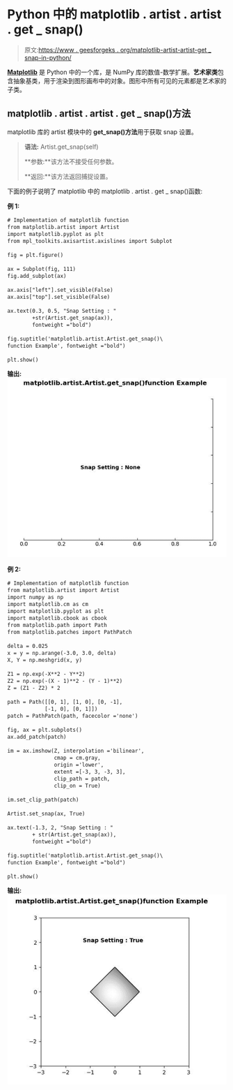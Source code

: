 # Python 中的 matplotlib . artist . artist . get _ snap()

> 原文:[https://www . geesforgeks . org/matplotlib-artist-artist-get _ snap-in-python/](https://www.geeksforgeeks.org/matplotlib-artist-artist-get_snap-in-python/)

**[Matplotlib](https://www.geeksforgeeks.org/python-introduction-matplotlib/)** 是 Python 中的一个库，是 NumPy 库的数值-数学扩展。**艺术家类**包含抽象基类，用于渲染到图形画布中的对象。图形中所有可见的元素都是艺术家的子类。

## matplotlib . artist . artist . get _ snap()方法

matplotlib 库的 artist 模块中的 **get_snap()方法**用于获取 snap 设置。

> **语法:** Artist.get_snap(self)
> 
> **参数:**该方法不接受任何参数。
> 
> **返回:**该方法返回捕捉设置。

下面的例子说明了 matplotlib 中的 matplotlib . artist . get _ snap()函数:

**例 1:**

```
# Implementation of matplotlib function
from matplotlib.artist import Artist  
import matplotlib.pyplot as plt 
from mpl_toolkits.axisartist.axislines import Subplot 

fig = plt.figure() 

ax = Subplot(fig, 111) 
fig.add_subplot(ax) 

ax.axis["left"].set_visible(False) 
ax.axis["top"].set_visible(False) 

ax.text(0.3, 0.5, "Snap Setting : "
        +str(Artist.get_snap(ax)),  
        fontweight ="bold") 

fig.suptitle('matplotlib.artist.Artist.get_snap()\
function Example', fontweight ="bold") 

plt.show()
```

**输出:**
![](img/e61b13b2cab1fa6b645ad2d21509b7dc.png)

**例 2:**

```
# Implementation of matplotlib function
from matplotlib.artist import Artist  
import numpy as np 
import matplotlib.cm as cm 
import matplotlib.pyplot as plt 
import matplotlib.cbook as cbook 
from matplotlib.path import Path 
from matplotlib.patches import PathPatch 

delta = 0.025
x = y = np.arange(-3.0, 3.0, delta) 
X, Y = np.meshgrid(x, y) 

Z1 = np.exp(-X**2 - Y**2) 
Z2 = np.exp(-(X - 1)**2 - (Y - 1)**2) 
Z = (Z1 - Z2) * 2

path = Path([[0, 1], [1, 0], [0, -1],  
            [-1, 0], [0, 1]]) 
patch = PathPatch(path, facecolor ='none') 

fig, ax = plt.subplots() 
ax.add_patch(patch) 

im = ax.imshow(Z, interpolation ='bilinear', 
               cmap = cm.gray, 
               origin ='lower', 
               extent =[-3, 3, -3, 3], 
               clip_path = patch,  
               clip_on = True) 

im.set_clip_path(patch) 

Artist.set_snap(ax, True) 

ax.text(-1.3, 2, "Snap Setting : "
        + str(Artist.get_snap(ax)), 
        fontweight ="bold") 

fig.suptitle('matplotlib.artist.Artist.get_snap()\
function Example', fontweight ="bold") 

plt.show()
```

**输出:**
![](img/eb09ba075011fb601c593dc32cd82c03.png)